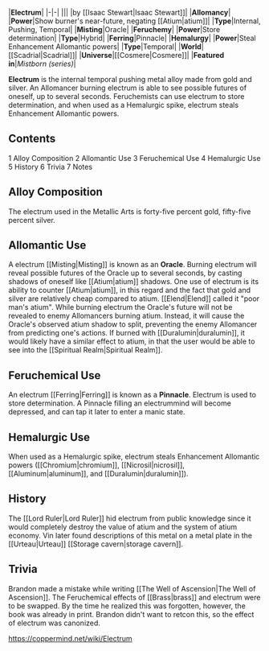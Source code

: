|**Electrum**|
|-|-|
|||
|by [[Isaac Stewart\|Isaac Stewart]]|
|**Allomancy**|
|**Power**|Show burner's near-future, negating [[Atium\|atium]]|
|**Type**|Internal, Pushing, Temporal|
|**Misting**|Oracle|
|**Feruchemy**|
|**Power**|Store determination|
|**Type**|Hybrid|
|**Ferring**|Pinnacle|
|**Hemalurgy**|
|**Power**|Steal Enhancement Allomantic powers|
|**Type**|Temporal|
|**World**|[[Scadrial\|Scadrial]]|
|**Universe**|[[Cosmere\|Cosmere]]|
|**Featured in**|*Mistborn (series)*|

**Electrum** is the internal temporal pushing metal alloy made from gold and silver. An Allomancer burning electrum is able to see possible futures of oneself, up to several seconds. Feruchemists can use electrum to store determination, and when used as a Hemalurgic spike, electrum steals Enhancement Allomantic powers.

## Contents

1 Alloy Composition
2 Allomantic Use
3 Feruchemical Use
4 Hemalurgic Use
5 History
6 Trivia
7 Notes


## Alloy Composition
The electrum used in the Metallic Arts is forty-five percent gold, fifty-five percent silver.

## Allomantic Use
A electrum [[Misting\|Misting]] is known as an **Oracle**. Burning electrum will reveal possible futures of the Oracle up to several seconds, by casting shadows of oneself like [[Atium\|atium]] shadows. One use of electrum is its ability to counter [[Atium\|atium]], in this regard and the fact that gold and silver are relatively cheap compared to atium. [[Elend\|Elend]] called it "poor man's atium".
While burning electrum the Oracle's future will not be revealed to enemy Allomancers burning atium. Instead, it will cause the Oracle's observed atium shadow to split, preventing the enemy Allomancer from predicting one's actions.
If burned with [[Duralumin\|duralumin]], it would likely have a similar effect to atium, in that the user would be able to see into the [[Spiritual Realm\|Spiritual Realm]].

## Feruchemical Use
An electrum [[Ferring\|Ferring]] is known as a **Pinnacle**. Electrum is used to store determination. A Pinnacle filling an electrummind will become depressed, and can tap it later to enter a manic state.

## Hemalurgic Use
When used as a Hemalurgic spike, electrum steals Enhancement Allomantic powers ([[Chromium\|chromium]], [[Nicrosil\|nicrosil]], [[Aluminum\|aluminum]], and [[Duralumin\|duralumin]]).

## History
The [[Lord Ruler\|Lord Ruler]] hid electrum from public knowledge since it would completely destroy the value of atium and the system of atium economy. Vin later found descriptions of this metal on a metal plate in the [[Urteau\|Urteau]] [[Storage cavern\|storage cavern]].

## Trivia
Brandon made a mistake while writing [[The Well of Ascension\|The Well of Ascension]]. The Feruchemical effects of [[Brass\|brass]] and electrum were to be swapped. By the time he realized this was forgotten, however, the book was already in print. Brandon didn't want to retcon this, so the effect of electrum was canonized.


https://coppermind.net/wiki/Electrum